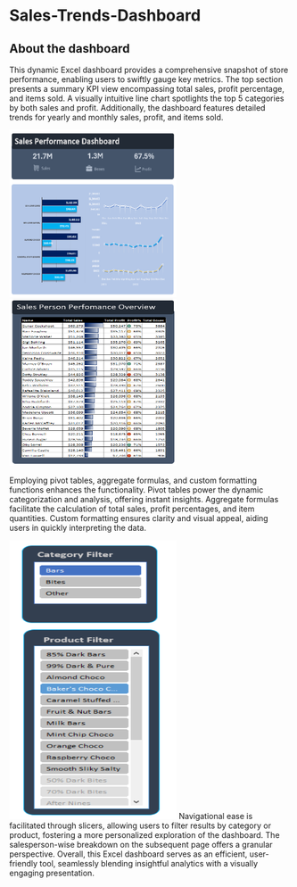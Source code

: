 # Sales-Trends-Dashboard

## About the dashboard
This dynamic Excel dashboard provides a comprehensive snapshot of store performance, enabling users to swiftly gauge key metrics. The top section presents a summary KPI view encompassing total sales, profit percentage, and items sold. A visually intuitive line chart spotlights the top 5 categories by both sales and profit. Additionally, the dashboard features detailed trends for yearly and monthly sales, profit, and items sold.

<img height="300" width="300" src="https://github.com/AbhishekRajendran/Sales-Trends-Dashboard/blob/DataAnalysis/Dashboard.1.png" />  <img height="300" width="300" src="https://github.com/AbhishekRajendran/Sales-Trends-Dashboard/blob/DataAnalysis/Dashboard.2.png" />

Employing pivot tables, aggregate formulas, and custom formatting functions enhances the functionality. Pivot tables power the dynamic categorization and analysis, offering instant insights. Aggregate formulas facilitate the calculation of total sales, profit percentages, and item quantities. Custom formatting ensures clarity and visual appeal, aiding users in quickly interpreting the data.

<img height="500" width="300" src="https://github.com/AbhishekRajendran/Sales-Trends-Dashboard/blob/DataAnalysis/Slicers.png" /> 
Navigational ease is facilitated through slicers, allowing users to filter results by category or product, fostering a more personalized exploration of the dashboard. The salesperson-wise breakdown on the subsequent page offers a granular perspective. Overall, this Excel dashboard serves as an efficient, user-friendly tool, seamlessly blending insightful analytics with a visually engaging presentation.





